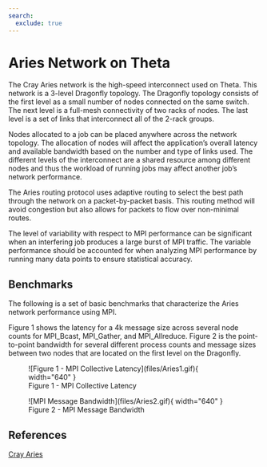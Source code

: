 ```yaml
---
search:
  exclude: true
---
```


# Aries Network on Theta
The Cray Aries network is the high-speed interconnect used on Theta. This network is a 3-level Dragonfly topology. The Dragonfly topology consists of the first level as a small number of nodes connected on the same switch. The next level is a full-mesh connectivity of two racks of nodes. The last level is a set of links that interconnect all of the 2-rack groups.

Nodes allocated to a job can be placed anywhere across the network topology. The allocation of nodes will affect the application’s overall latency and available bandwidth based on the number and type of links used. The different levels of the interconnect are a shared resource among different nodes and thus the workload of running jobs may affect another job’s network performance.

The Aries routing protocol uses adaptive routing to select the best path through the network on a packet-by-packet basis. This routing method will avoid congestion but also allows for packets to flow over non-minimal routes.

The level of variability with respect to MPI performance can be significant when an interfering job produces a large burst of MPI traffic. The variable performance should be accounted for when analyzing MPI performance by running many data points to ensure statistical accuracy.

## Benchmarks
The following is a set of basic benchmarks that characterize the Aries network performance using MPI. 

Figure 1 shows the latency for a 4k message size across several node counts for MPI_Bcast, MPI_Gather, and MPI_Allreduce. Figure 2 is the point-to-point bandwidth for several different process counts and message sizes between two nodes that are located on the first level on the Dragonfly.

<figure markdown>
  ![Figure 1 - MPI Collective Latency](files/Aries1.gif){ width="640" }
  <figcaption>Figure 1 - MPI Collective Latency</figcaption>
</figure>

<figure markdown>
  ![MPI Message Bandwidth](files/Aries2.gif){ width="640" }
  <figcaption>Figure 2 - MPI Message Bandwidth</figcaption>
</figure>

## References
[Cray Aries](files/CrayXCNetwork.pdf)
